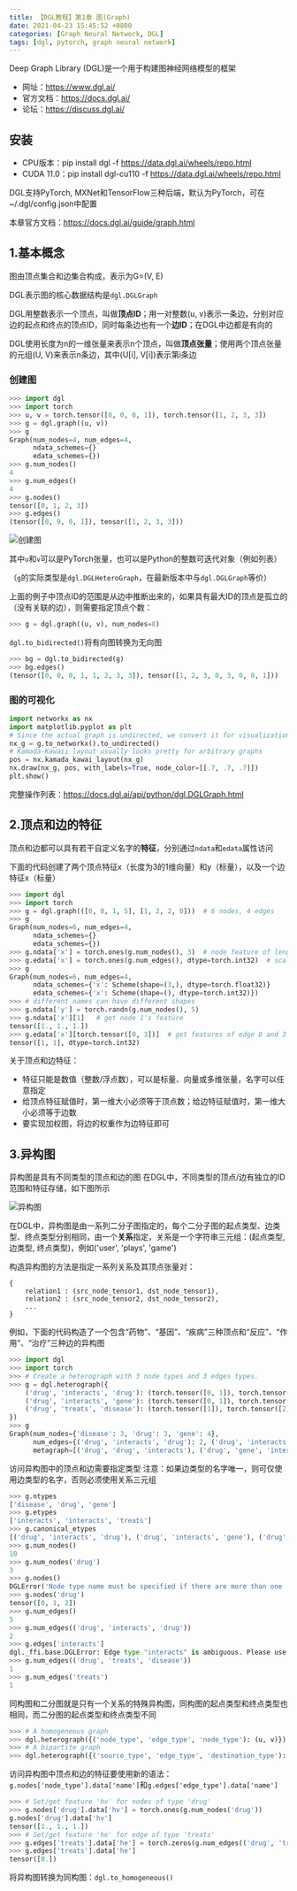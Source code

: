 ```yaml
---
title: 【DGL教程】第1章 图(Graph)
date: 2021-04-23 15:45:52 +0800
categories: [Graph Neural Network, DGL]
tags: [dgl, pytorch, graph neural network]
---
```

Deep Graph Library (DGL)是一个用于构建图神经网络模型的框架
* 网址：<https://www.dgl.ai/>
* 官方文档：<https://docs.dgl.ai/>
* 论坛：<https://discuss.dgl.ai/>

## 安装
* CPU版本：pip install dgl -f https://data.dgl.ai/wheels/repo.html
* CUDA 11.0：pip install dgl-cu110 -f https://data.dgl.ai/wheels/repo.html

DGL支持PyTorch, MXNet和TensorFlow三种后端，默认为PyTorch，可在~/.dgl/config.json中配置

本章官方文档：<https://docs.dgl.ai/guide/graph.html>

## 1.基本概念
图由顶点集合和边集合构成，表示为G=(V, E)

DGL表示图的核心数据结构是`dgl.DGLGraph`

DGL用整数表示一个顶点，叫做**顶点ID**；用一对整数(u, v)表示一条边，分别对应边的起点和终点的顶点ID，同时每条边也有一个**边ID**；在DGL中边都是有向的

DGL使用长度为n的一维张量来表示n个顶点，叫做**顶点张量**；使用两个顶点张量的元组(U, V)来表示n条边，其中(U[i], V[i])表示第i条边

### 创建图
```python
>>> import dgl
>>> import torch
>>> u, v = torch.tensor([0, 0, 0, 1]), torch.tensor([1, 2, 3, 3])
>>> g = dgl.graph((u, v))
>>> g
Graph(num_nodes=4, num_edges=4,
      ndata_schemes={}
      edata_schemes={})
>>> g.num_nodes()
4
>>> g.num_edges()
4
>>> g.nodes()
tensor([0, 1, 2, 3])
>>> g.edges()
(tensor([0, 0, 0, 1]), tensor([1, 2, 3, 3]))
```

![创建图](https://data.dgl.ai/asset/image/user_guide_graphch_1.png)

其中`u`和`v`可以是PyTorch张量，也可以是Python的整数可迭代对象（例如列表）

（`g`的实际类型是`dgl.DGLHeteroGraph`，在最新版本中与`dgl.DGLGraph`等价）

上面的例子中顶点ID的范围是从边中推断出来的，如果具有最大ID的顶点是孤立的（没有关联的边），则需要指定顶点个数：

```python
>>> g = dgl.graph((u, v), num_nodes=8)
```

`dgl.to_bidirected()`将有向图转换为无向图

```python
>>> bg = dgl.to_bidirected(g)
>>> bg.edges()
(tensor([0, 0, 0, 1, 1, 2, 3, 3]), tensor([1, 2, 3, 0, 3, 0, 0, 1]))
```

### 图的可视化

```python
import networkx as nx
import matplotlib.pyplot as plt
# Since the actual graph is undirected, we convert it for visualization purpose.
nx_g = g.to_networkx().to_undirected()
# Kamada-Kawaii layout usually looks pretty for arbitrary graphs
pos = nx.kamada_kawai_layout(nx_g)
nx.draw(nx_g, pos, with_labels=True, node_color=[[.7, .7, .7]])
plt.show()
```

完整操作列表：<https://docs.dgl.ai/api/python/dgl.DGLGraph.html>

## 2.顶点和边的特征
顶点和边都可以具有若干自定义名字的**特征**，分别通过`ndata`和`edata`属性访问

下面的代码创建了两个顶点特征x（长度为3的1维向量）和y（标量），以及一个边特征x（标量）

```python
>>> import dgl
>>> import torch
>>> g = dgl.graph(([0, 0, 1, 5], [1, 2, 2, 0]))  # 6 nodes, 4 edges
>>> g
Graph(num_nodes=6, num_edges=4,
      ndata_schemes={}
      edata_schemes={})
>>> g.ndata['x'] = torch.ones(g.num_nodes(), 3)  # node feature of length 3
>>> g.edata['x'] = torch.ones(g.num_edges(), dtype=torch.int32)  # scalar integer feature
>>> g
Graph(num_nodes=6, num_edges=4,
      ndata_schemes={'x': Scheme(shape=(3,), dtype=torch.float32)}
      edata_schemes={'x': Scheme(shape=(), dtype=torch.int32)})
>>> # different names can have different shapes
>>> g.ndata['y'] = torch.randn(g.num_nodes(), 5)
>>> g.ndata['x'][1]   # get node 1's feature
tensor([1., 1., 1.])
>>> g.edata['x'][torch.tensor([0, 3])]  # get features of edge 0 and 3
tensor([1, 1], dtype=torch.int32)
```

关于顶点和边特征：
* 特征只能是数值（整数/浮点数），可以是标量、向量或多维张量，名字可以任意指定
* 给顶点特征赋值时，第一维大小必须等于顶点数；给边特征赋值时，第一维大小必须等于边数
* 要实现加权图，将边的权重作为边特征即可

## 3.异构图
异构图是具有不同类型的顶点和边的图
在DGL中，不同类型的顶点/边有独立的ID范围和特征存储，如下图所示

![异构图](https://data.dgl.ai/asset/image/user_guide_graphch_2.png)

在DGL中，异构图是由一系列二分子图指定的，每个二分子图的起点类型、边类型、终点类型分别相同，由一个**关系**指定，关系是一个字符串三元组：(起点类型, 边类型, 终点类型)，例如('user', 'plays', 'game')

构造异构图的方法是指定一系列关系及其顶点张量对：

```
{
    relation1 : (src_node_tensor1, dst_node_tensor1),
    relation2 : (src_node_tensor2, dst_node_tensor2),
    ...
}
```

例如，下面的代码构造了一个包含“药物”、“基因”、“疾病”三种顶点和“反应”、“作用”、“治疗”三种边的异构图

```python
>>> import dgl
>>> import torch
>>> # Create a heterograph with 3 node types and 3 edges types.
>>> g = dgl.heterograph({
    ('drug', 'interacts', 'drug'): (torch.tensor([0, 1]), torch.tensor([1, 2])),
    ('drug', 'interacts', 'gene'): (torch.tensor([0, 1]), torch.tensor([2, 3])),
    ('drug', 'treats', 'disease'): (torch.tensor([1]), torch.tensor([2]))
})
>>> g
Graph(num_nodes={'disease': 3, 'drug': 3, 'gene': 4},
      num_edges={('drug', 'interacts', 'drug'): 2, ('drug', 'interacts', 'gene'): 2, ('drug', 'treats', 'disease'): 1},
      metagraph=[('drug', 'drug', 'interacts'), ('drug', 'gene', 'interacts'), ('drug', 'disease', 'treats')])
```

访问异构图中的顶点和边需要指定类型
注意：如果边类型的名字唯一，则可仅使用边类型的名字，否则必须使用关系三元组

```python
>>> g.ntypes
['disease', 'drug', 'gene']
>>> g.etypes
['interacts', 'interacts', 'treats']
>>> g.canonical_etypes
[('drug', 'interacts', 'drug'), ('drug', 'interacts', 'gene'), ('drug', 'treats', 'disease')]
>>> g.num_nodes()
10
>>> g.num_nodes('drug')
3
>>> g.nodes()
DGLError('Node type name must be specified if there are more than one '
>>> g.nodes('drug')
tensor([0, 1, 2])
>>> g.num_edges()
5
>>> g.num_edges(('drug', 'interacts', 'drug'))
2
>>> g.edges['interacts']
dgl._ffi.base.DGLError: Edge type "interacts" is ambiguous. Please use canonical edge type in the form of (srctype, etype, dsttype)
>>> g.num_edges(('drug', 'treats', 'disease'))
1
>>> g.num_edges('treats')
1
```

同构图和二分图就是只有一个关系的特殊异构图，同构图的起点类型和终点类型也相同，而二分图的起点类型和终点类型不同

```python
>>> # A homogeneous graph
>>> dgl.heterograph({('node_type', 'edge_type', 'node_type'): (u, v)})
>>> # A bipartite graph
>>> dgl.heterograph({('source_type', 'edge_type', 'destination_type'): (u, v)})
```

访问异构图中顶点和边的特征要使用新的语法：`g.nodes['node_type'].data['name']`和`g.edges['edge_type'].data['name']`

```python
>>> # Set/get feature 'hv' for nodes of type 'drug'
>>> g.nodes['drug'].data['hv'] = torch.ones(g.num_nodes('drug'))
g.nodes['drug'].data['hv']
tensor([1., 1., 1.])
>>> # Set/get feature 'he' for edge of type 'treats'
>>> g.edges['treats'].data['he'] = torch.zeros(g.num_edges(('drug', 'treats', 'disease')))
>>> g.edges['treats'].data['he']
tensor([0.])
```

将异构图转换为同构图：`dgl.to_homogeneous()`
